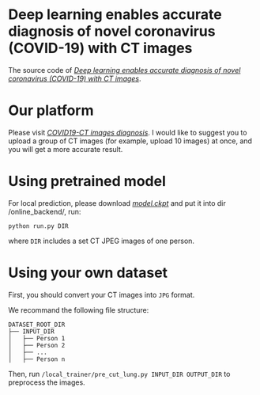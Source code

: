 # Deep learning enables accurate diagnosis of novel coronavirus (COVID-19) with CT images
The source code of [*Deep learning enables accurate diagnosis of novel coronavirus (COVID-19) with CT images*](https://www.medrxiv.org/content/10.1101/2020.02.23.20026930v1).

# Our platform
Please visit [*COVID19-CT images diagnosis*](http://biomed.nscc-gz.cn:8901/dist/index.html#/user/modelList).
I would like to suggest you to upload a group of CT images (for example, upload 10 images) at once, and you will get a more accurate result.

# Using pretrained model
For local prediction, please download [*model.ckpt*](https://drive.google.com/file/d/1vGOnn_KPy9InVgGdymivurewcWIK5f0X/view?usp=sharing) and put it into dir /online_backend/, run:
```
python run.py DIR
```
where `DIR` includes a set CT JPEG images of one person.

# Using your own dataset
First, you should convert your CT images into `JPG` format.

We recommand the following file structure:

    DATASET_ROOT_DIR
    ├── INPUT_DIR
    │   ├── Person 1
    │   ├── Person 2
    │   ├── ...
    │   ├── Person n

Then, run `/local_trainer/pre_cut_lung.py INPUT_DIR OUTPUT_DIR` to preprocess the images.
